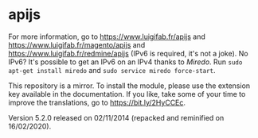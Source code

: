 # apijs

For more information, go to https://www.luigifab.fr/apijs and https://www.luigifab.fr/magento/apijs and https://www.luigifab.fr/redmine/apijs (IPv6 is required, it's not a joke). No IPv6? It's possible to get an IPv6 on an IPv4 thanks to *Miredo*. Run `sudo apt-get install miredo` and `sudo service miredo force-start`.

This repository is a mirror. To install the module, please use the extension key available in the documentation. If you like, take some of your time to improve the translations, go to https://bit.ly/2HyCCEc.

Version 5.2.0 released on 02/11/2014 (repacked and reminified on 16/02/2020).

